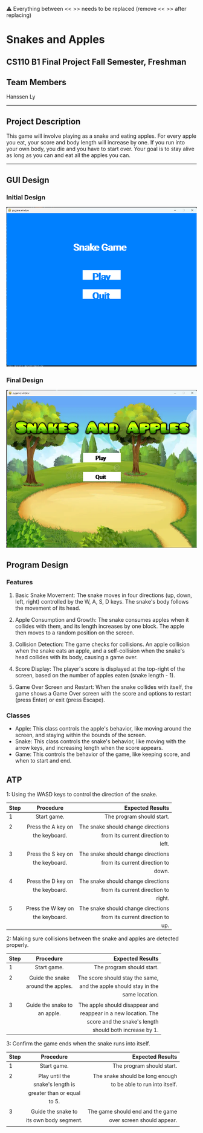 
:warning: Everything between << >> needs to be replaced (remove << >> after replacing)

# Snakes and Apples 
## CS110 B1 Final Project  Fall Semester, Freshman

## Team Members

Hanssen Ly

***

## Project Description

This game will involve playing as a snake and eating apples. For every apple you eat, your score and body length will increase by one. If you run into your own body, you die and you have to start over. Your goal is to stay alive as long as you can and eat all the apples you can.

***    

## GUI Design

### Initial Design

![initial gui](assets/gui.jpg)

### Final Design

![final gui](assets/finalgui.jpg)

## Program Design

### Features

1. Basic Snake Movement: The snake moves in four directions (up, down, left, right) controlled by the W, A, S, D keys. The snake's body follows the movement of its head.

2. Apple Consumption and Growth: The snake consumes apples when it collides with them, and its length increases by one block. The apple then moves to a random position on the screen.

3. Collision Detection: The game checks for collisions. An apple collision when the snake eats an apple, and a self-collision when the snake's head collides with its body, causing a game over. 

4. Score Display: The player's score is displayed at the top-right of the screen, based on the number of apples eaten (snake length - 1).

5. Game Over Screen and Restart: When the snake collides with itself, the game shows a Game Over screen with the score and options to restart (press Enter) or exit (press Escape).

### Classes

- Apple: This class controls the apple's behavior, like moving around the screen, and staying within the bounds of the screen.
- Snake: This class controls the snake's behavior, like moving with the arrow keys, and increasing length when the score appears.
- Game: This controls the behavior of the game, like keeping score, and when to start and end.

## ATP

1: Using the WASD keys to control the direction of the snake.  

| Step                 |Procedure             |Expected Results                   |
|----------------------|:--------------------:|----------------------------------:|
|  1                   | Start game.          | The program should start.         |
|                      |                      |                                   |
|  2                   | Press the A key on   | The snake should change directions|
|                      | the keyboard.        | from its current direction to     |
|                      |                      | left.                             |
|                      |                      |                                   |
|  3                   | Press the S key on   | The snake should change directions|
|                      | the keyboard.        | from its current direction to     |
|                      |                      | down.                             |
|                      |                      |                                   |
|  4                   | Press the D key on   | The snake should change directions|
|                      | the keyboard.        | from its current direction to     |
|                      |                      | right.                            |
|                      |                      |                                   |
|  5                   | Press the W key on   | The snake should change directions|
|                      | the keyboard.        | from its current direction to     |
|                      |                      | up.                               |

2: Making sure collisions between the snake and apples are detected properly.

| Step                 |Procedure             |Expected Results                   |
|----------------------|:--------------------:|----------------------------------:|
|  1                   | Start game.          | The program should start.         |
|                      |                      |                                   |
|  2                   | Guide the snake      | The score should stay the same,   |
|                      | around the apples.   | and the apple should stay in the  |
|                      |                      | same location.                    |
|                      |                      |                                   |
|  3                   | Guide the snake to   | The apple should disappear and    |
|                      | an apple.            | reappear in a new location. The   |
|                      |                      | score and the snake's length      |
|                      |                      | should both increase by 1.        |

3: Confirm the game ends when the snake runs into itself.

| Step                 |Procedure             |Expected Results                   |
|----------------------|:--------------------:|----------------------------------:|
|  1                   | Start game.          | The program should start.         |
|                      |                      |                                   |
|  2                   | Play until the       | The snake should be long enough   |
|                      | snake's length is    | to be able to run into itself.    |
|                      | greater than or equal|                                   |
|                      | to 5.                |                                   |
|                      |                      |                                   |
|  3                   | Guide the snake to   | The game should end and the game  |
|                      | its own body segment.| over screen should appear.        |
|                      |                      |                                   |
